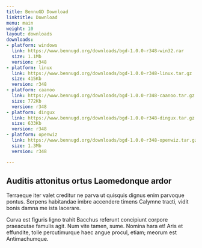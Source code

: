 ```yaml
---
title: BennuGD Download
linktitle: Download
menu: main
weight: 10
layout: downloads
downloads:
- platform: windows
  link: https://www.bennugd.org/downloads/bgd-1.0.0-r348-win32.rar
  size: 1.1Mb
  version: r348
- platform: linux
  link: https://www.bennugd.org/downloads/bgd-1.0.0-r348-linux.tar.gz
  size: 415Kb
  version: r348
- platform: caanoo
  link: https://www.bennugd.org/downloads/bgd-1.0.0-r348-caanoo.tar.gz
  size: 772Kb
  version: r348
- platform: dingux
  link: https://www.bennugd.org/downloads/bgd-1.0.0-r348-dingux.tar.gz
  size: 633Kb
  version: r348
- platform: openwiz
  link: https://www.bennugd.org/downloads/bgd-1.0.0-r348-openwiz.tar.gz
  size: 1.3Mb
  version: r348

---
```


## Auditis attonitus ortus Laomedonque ardor

Terraeque iter valet creditur ne parva ut quisquis dignus enim parvoque pontus.
Serpens habitandae imbre accendere timens Calymne tracti, vidit bonis damna me
ista lacerare.

Curva est figuris ligno trahit Bacchus referunt concipiunt corpore praeacutae
famulis agit. Num vite tamen, sume. Nomina hara et! Aris et effundite, tolle
percutimurque haec angue procul, etiam; meorum est Antimachumque.
